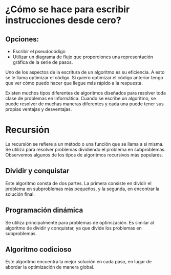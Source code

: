 # ¿Cómo se hace para escribir instrucciones desde cero?

## Opciones:
* Escribir el pseudocódigo
* Utilizar un diagrama de flujo que proporciones una representación gráfica de la serie de pasos.

Uno de los aspectos de la escritura de un algoritmo es su eficiencia. A esto se le llama optimizar el código. 
Si quiero optimizar el código anterior tengo que ver cómo puedo hacer que llegue más rápido a la respuesta.

Existen muchos tipos diferentes de algoritmos diseñados para resolver toda clase de problemas en informática. Cuando se escribe un algoritmo, se puede resolver de muchas maneras diferentes y cada una puede tener sus propias ventajas y desventajas. 

# Recursión

La recursión se refiere a un método o una función que se llama a sí misma. Se utiliza para resolver problemas dividiendo el problema en subproblemas. Observemos algunos de los tipos de algoritmos recursivos más populares.

## Dividir y conquistar

Este algoritmo consta de dos partes. La primera consiste en dividir el problema en subproblemas más pequeños, y la segunda, en encontrar la solución final.

## Programación dinámica

Se utiliza principalmente para problemas de optimización. Es similar al algoritmo de dividir y conquistar, ya que divide los problemas en subproblemas.

## Algoritmo codicioso

Este algoritmo encuentra la mejor solución en cada paso, en lugar de abordar la optimización de manera global.
